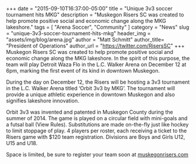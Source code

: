 +++
date        = "2015-09-10T16:37:00-05:00"
title       = "Unique 3v3 soccer tournament hits MKG"
description = "Muskegon Risers SC was created to help promote positive social and economic change along the MKG lakeshore."
tags        = [ "Arena Soccer", "Community" ]
category    = "News"
slug        = "unique-3v3-soccer-tournament-hits-mkg"
header_img	= "assets/img/blog/arena.jpg"
author		= "Matt Schmitt"
author_title= "President of Operations"
author_url	= "https://twitter.com/RisersSC"
+++
Muskegon Risers SC was created to help promote positive social and economic change along the MKG lakeshore. In the spirit of this purpose, the team will play Detroit Waza Flo in the L.C. Walker Arena on December 12 at 6pm, marking the first event of its kind in downtown Muskegon.

During the day on December 12, the Risers will be hosting a 3v3 tournament in the L.C. Walker Arena titled ‘Orbit 3v3 by MKG’. The tournament will provide a unique athletic experience in downtown Muskegon and also signifies lakeshore innovation.

Orbit 3v3 was invented and patented in Muskegon County during the summer of 2014. The game is played on a circular field with mini-goals and a futsal ball (View Rules). Substitutions are made on-the-fly just like hockey to limit stoppage of play. 4 players per roster, each receiving a ticket to the Risers game with $120 team registration. Divisions are Boys and Girls U12, U15 and U18.

Space is limited, be sure to register your team soon at [muskegonrisers.com](http://muskegonrisers.com)